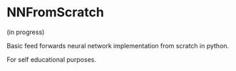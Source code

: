 # NNFromScratch
(in progress)

Basic feed forwards neural network implementation from scratch in python.

For self educational purposes.


